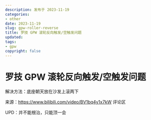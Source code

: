 ```yaml
---
description: 发布于 2023-11-19
categories:
- other
date: 2023-11-19
slug: gpw-roller-reverse
title: 罗技 GPW 滚轮反向触发/空触发问题
updated:
tags:
- gpw
copyright: false
---
```


# 罗技 GPW 滚轮反向触发/空触发问题

解决方法：底座朝天放在沙发上滚两下

来源：https://www.bilibili.com/video/BV1bq4y1x7kW 评论区

UPD：并不能根治，只能顶一会
